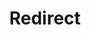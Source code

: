 ﻿---
layout: src/layouts/Redirect.astro
title: Redirect
redirect: https://octopus.com/docs/deployments/nginx/configure-octopus-deploy-project
pubDate:  2023-01-01
navSearch: false
navSitemap: false
navMenu: false
---
